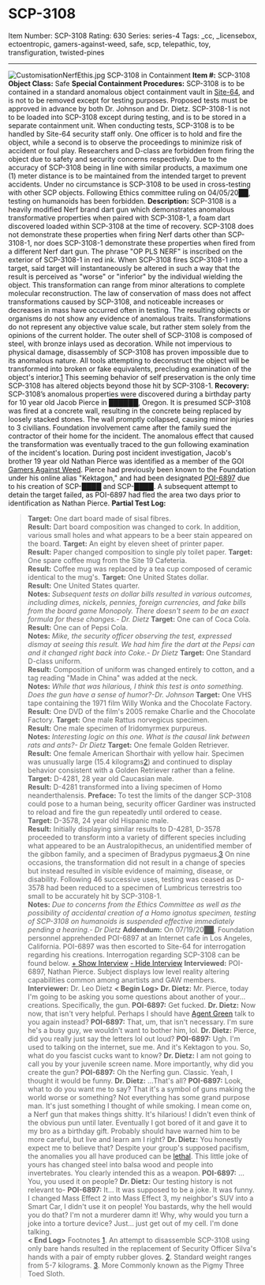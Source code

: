 # SCP-3108
Item Number: SCP-3108
Rating: 630
Series: series-4
Tags: _cc, _licensebox, ectoentropic, gamers-against-weed, safe, scp, telepathic, toy, transfiguration, twisted-pines

---

![CustomisationNerfEthis.jpg](https://scp-wiki.wdfiles.com/local--files/scp-3108/CustomisationNerfEthis.jpg)
SCP-3108 in Containment
**Item #:** SCP-3108
**Object Class:** Safe
**Special Containment Procedures:** SCP-3108 is to be contained in a standard anomalous object containment vault in [Site-64](/secure-facility-dossier-site-64), and is not to be removed except for testing purposes. Proposed tests must be approved in advance by both Dr. Johnson and Dr. Dietz. SCP-3108-1 is not to be loaded into SCP-3108 except during testing, and is to be stored in a separate containment unit.
When conducting tests, SCP-3108 is to be handled by Site-64 security staff only. One officer is to hold and fire the object, while a second is to observe the proceedings to minimize risk of accident or foul play. Researchers and D-class are forbidden from firing the object due to safety and security concerns respectively. Due to the accuracy of SCP-3108 being in line with similar products, a maximum one (1) meter distance is to be maintained from the intended target to prevent accidents.
Under no circumstance is SCP-3108 to be used in cross-testing with other SCP objects. Following Ethics committee ruling on 04/05/20██, testing on humanoids has been forbidden.
**Description:** SCP-3108 is a heavily modified Nerf brand dart gun which demonstrates anomalous transformative properties when paired with SCP-3108-1, a foam dart discovered loaded within SCP-3108 at the time of recovery. SCP-3108 does not demonstrate these properties when firing Nerf darts other than SCP-3108-1, nor does SCP-3108-1 demonstrate these properties when fired from a different Nerf dart gun. The phrase "OP PLS NERF" is inscribed on the exterior of SCP-3108-1 in red ink.
When SCP-3108 fires SCP-3108-1 into a target, said target will instantaneously be altered in such a way that the result is perceived as "worse" or "inferior" by the individual wielding the object. This transformation can range from minor alterations to complete molecular reconstruction. The law of conservation of mass does not affect transformations caused by SCP-3108, and noticeable increases or decreases in mass have occurred often in testing. The resulting objects or organisms do not show any evidence of anomalous traits. Transformations do not represent any objective value scale, but rather stem solely from the opinions of the current holder.
The outer shell of SCP-3108 is composed of steel, with bronze inlays used as decoration. While not impervious to physical damage, disassembly of SCP-3108 has proven impossible due to its anomalous nature. All tools attempting to deconstruct the object will be transformed into broken or fake equivalents, precluding examination of the object's interior.[1](javascript:;) This seeming behavior of self preservation is the only time SCP-3108 has altered objects beyond those hit by SCP-3108-1.
**Recovery:** SCP-3108’s anomalous properties were discovered during a birthday party for 10 year old Jacob Pierce in ██████, Oregon. It is presumed SCP-3108 was fired at a concrete wall, resulting in the concrete being replaced by loosely stacked stones. The wall promptly collapsed, causing minor injuries to 3 civilians. Foundation involvement came after the family sued the contractor of their home for the incident. The anomalous effect that caused the transformation was eventually traced to the gun following examination of the incident's location.
During post incident investigation, Jacob's brother 19 year old Nathan Pierce was identified as a member of the GOI [Gamers Against Weed](/gamers-against-weed-hub). Pierce had previously been known to the Foundation under his online alias "Kektagon," and had been designated [POI-6897](/gamers-against-weed-dossier) due to his creation of SCP-████ and SCP-████. A subsequent attempt to detain the target failed, as POI-6897 had fled the area two days prior to identification as Nathan Pierce.
**Partial Test Log:**
> **Target:** One dart board made of sisal fibres.  
>  **Result:** Dart board composition was changed to cork. In addition, various small holes and what appears to be a beer stain appeared on the board.
> **Target:** An eight by eleven sheet of printer paper.  
>  **Result:** Paper changed composition to single ply toilet paper.
> **Target:** One spare coffee mug from the Site 19 Cafeteria.  
>  **Result:** Coffee mug was replaced by a tea cup composed of ceramic identical to the mug's.
> **Target:** One United States dollar.  
>  **Result:** One United States quarter.  
>  **Notes:** _Subsequent tests on dollar bills resulted in various outcomes, including dimes, nickels, pennies, foreign currencies, and fake bills from the board game Monopoly. There doesn't seem to be an exact formula for these changes.- Dr. Dietz_
> **Target:** One can of Coca Cola.  
>  **Result:** One can of Pepsi Cola.  
>  **Notes:** _Mike, the security officer observing the test, expressed dismay at seeing this result. We had him fire the dart at the Pepsi can and it changed right back into Coke.- Dr Dietz_
> **Target:** One Standard D-class uniform.  
>  **Result:** Composition of uniform was changed entirely to cotton, and a tag reading "Made in China" was added at the neck.  
>  **Notes:** _While that was hilarious, I think this test is onto something. Does the gun have a sense of humor?-Dr. Johnson_
> **Target:** One VHS tape containing the 1971 film Willy Wonka and the Chocolate Factory.  
>  **Result:** One DVD of the film's 2005 remake Charlie and the Chocolate Factory.
> **Target:** One male Rattus norvegicus specimen.  
>  **Result:** One male specimen of Iridomyrmex purpureus.  
>  **Notes:** _Interesting logic on this one. What is the causal link between rats and ants?- Dr Dietz_
> **Target:** One female Golden Retriever.  
>  **Result:** One female American Shorthair with yellow hair. Specimen was unusually large (15.4 kilograms[2](javascript:;)) and continued to display behavior consistent with a Golden Retriever rather than a feline.
> **Target:** D-4281, 28 year old Caucasian male.  
>  **Result:** D-4281 transformed into a living specimen of Homo neanderthalensis.
> **Preface:** To test the limits of the danger SCP-3108 could pose to a human being, security officer Gardiner was instructed to reload and fire the gun repeatedly until ordered to cease.  
>  **Target:** D-3578, 24 year old Hispanic male.  
>  **Result:** Initially displaying similar results to D-4281, D-3578 proceeded to transform into a variety of different species including what appeared to be an Australopithecus, an unidentified member of the gibbon family, and a specimen of Bradypus pygmaeus.[3](javascript:;) On nine occasions, the transformation did not result in a change of species but instead resulted in visible evidence of maiming, disease, or disability. Following 46 successive uses, testing was ceased as D-3578 had been reduced to a specimen of Lumbricus terrestris too small to be accurately hit by SCP-3108-1.  
>  **Notes:** _Due to concerns from the Ethics Committee as well as the possibility of accidental creation of a Homo ignotus specimen, testing of SCP-3108 on humanoids is suspended effective immediately pending a hearing.- Dr Dietz_
**Addendum:** On 07/19/20██, Foundation personnel apprehended POI-6897 at an Internet cafe in Los Angeles, California. POI-6897 was then escorted to Site-64 for interrogation regarding his creations. Interrogation regarding SCP-3108 can be found below.
[\+ Show Interview](javascript:;)
[\- Hide Interview](javascript:;)
> **Interviewed:** POI-6897, Nathan Pierce. Subject displays low level reality altering capabilities common among anartists and GAW members.
> **Interviewer:** Dr. Leo Dietz
> **< Begin Log>**
> **Dr. Dietz:** Mr. Pierce, today I'm going to be asking you some questions about another of your… creations. Specifically, the gun.
> **POI-6897:** Get fucked.
> **Dr. Dietz:** Now now, that isn't very helpful. Perhaps I should have [Agent Green](/scp-2162) talk to you again instead?
> **POI-6897:** That, um, that isn't necessary. I'm sure he's a busy guy, we wouldn't want to bother him, lol.
> **Dr. Dietz:** Pierce, did you really just say the letters lol out loud?
> **POI-6897:** Ugh. I'm used to talking on the internet, sue me. And it's Kektagon to you. So, what do you fascist cucks want to know?
> **Dr. Dietz:** I am not going to call you by your juvenile screen name. More importantly, why did you create the gun?
> **POI-6897:** Oh the Nerfing gun. Classic. Yeah, I thought it would be funny.
> **Dr. Dietz:** …That's all?
> **POI-6897:** Look, what to do you want me to say? That it's a symbol of guns making the world worse or something? Not everything has some grand purpose man. It's just something I thought of while smoking. I mean come on, a Nerf gun that makes things shitty. It's hilarious! I didn't even think of the obvious pun until later. Eventually I got bored of it and gave it to my bro as a birthday gift. Probably should have warned him to be more careful, but live and learn am I right?
> **Dr. Dietz:** You honestly expect me to believe that? Despite your group's supposed pacifism, the anomalies you all have produced can be [lethal](/scp-2433). This little joke of yours has changed steel into balsa wood and people into invertebrates. You clearly intended this as a weapon.
> **POI-6897:** …You, you used it on people?
> **Dr. Dietz:** Our testing history is not relevant to-
> **POI-6897:** It… It was supposed to be a joke. It was funny. I changed Mass Effect 2 into Mass Effect 3, my neighbor's SUV into a Smart Car, I didn't use it on people! You bastards, why the hell would you do that? I'm not a murderer damn it! Why, why would you turn a joke into a torture device? Just… just get out of my cell. I'm done talking.  
>  **< End Log>**
Footnotes
[1](javascript:;). An attempt to disassemble SCP-3108 using only bare hands resulted in the replacement of Security Officer Silva's hands with a pair of empty rubber gloves.
[2](javascript:;). Standard weight ranges from 5-7 kilograms.
[3](javascript:;). More Commonly known as the Pigmy Three Toed Sloth.